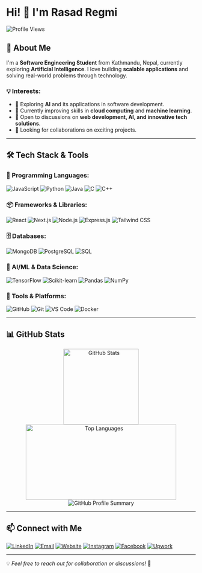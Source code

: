 # Hi! 👋 I'm Rasad Regmi

![Profile Views](https://komarev.com/ghpvc/?username=rasadregmi&label=Profile%20Views&color=0e75b6&style=flat)

## 🚀 About Me
I'm a **Software Engineering Student** from Kathmandu, Nepal, currently exploring **Artificial Intelligence**. I love building **scalable applications** and solving real-world problems through technology.

### 💡 Interests:
- 🔭 Exploring **AI** and its applications in software development.
- 🌱 Currently improving skills in **cloud computing** and **machine learning**.
- 💬 Open to discussions on **web development, AI, and innovative tech solutions**.
- 🤝 Looking for collaborations on exciting projects.

---

## 🛠️ Tech Stack & Tools

### 🚀 Programming Languages:
![JavaScript](https://img.shields.io/badge/JavaScript-F7DF1E?style=for-the-badge&logo=javascript&logoColor=black)
![Python](https://img.shields.io/badge/Python-3776AB?style=for-the-badge&logo=python&logoColor=white)
![Java](https://img.shields.io/badge/Java-ED8B00?style=for-the-badge&logo=java&logoColor=white)
![C](https://img.shields.io/badge/C-00599C?style=for-the-badge&logo=c&logoColor=white)
![C++](https://img.shields.io/badge/C++-00599C?style=for-the-badge&logo=c%2B%2B&logoColor=white)

### 📦 Frameworks & Libraries:
![React](https://img.shields.io/badge/React-61DAFB?style=for-the-badge&logo=react&logoColor=black)
![Next.js](https://img.shields.io/badge/Next.js-000000?style=for-the-badge&logo=nextdotjs&logoColor=white)
![Node.js](https://img.shields.io/badge/Node.js-339933?style=for-the-badge&logo=node.js&logoColor=white)
![Express.js](https://img.shields.io/badge/Express.js-000000?style=for-the-badge&logo=express&logoColor=white)
![Tailwind CSS](https://img.shields.io/badge/Tailwind%20CSS-06B6D4?style=for-the-badge&logo=tailwindcss&logoColor=white)

### 🗄️ Databases:
![MongoDB](https://img.shields.io/badge/MongoDB-47A248?style=for-the-badge&logo=mongodb&logoColor=white)
![PostgreSQL](https://img.shields.io/badge/PostgreSQL-336791?style=for-the-badge&logo=postgresql&logoColor=white)
![SQL](https://img.shields.io/badge/SQL-4479A1?style=for-the-badge&logo=amazon-dynamodb&logoColor=white)

### 🤖 AI/ML & Data Science:
![TensorFlow](https://img.shields.io/badge/TensorFlow-FF6F00?style=for-the-badge&logo=tensorflow&logoColor=white)
![Scikit-learn](https://img.shields.io/badge/Scikit--learn-F7931E?style=for-the-badge&logo=scikit-learn&logoColor=white)
![Pandas](https://img.shields.io/badge/Pandas-150458?style=for-the-badge&logo=pandas&logoColor=white)
![NumPy](https://img.shields.io/badge/NumPy-013243?style=for-the-badge&logo=numpy&logoColor=white)

### 🔧 Tools & Platforms:
![GitHub](https://img.shields.io/badge/GitHub-181717?style=for-the-badge&logo=github&logoColor=white)
![Git](https://img.shields.io/badge/Git-F05032?style=for-the-badge&logo=git&logoColor=white)
![VS Code](https://img.shields.io/badge/VS%20Code-007ACC?style=for-the-badge&logo=visualstudiocode&logoColor=white)
![Docker](https://img.shields.io/badge/Docker-2496ED?style=for-the-badge&logo=docker&logoColor=white)

---

## 📊 GitHub Stats

<p align="center">
<img src="https://github-readme-stats.vercel.app/api?username=rasadregmi&show_icons=true&theme=dark" alt="GitHub Stats" height="200"/>
<img src="https://github-readme-stats.vercel.app/api/top-langs/?username=rasadregmi&layout=compact&theme=dark" alt="Top Languages" height="200" width="400" />
<img src="http://github-profile-summary-cards.vercel.app/api/cards/profile-details?username=rasadregmi&theme=dark" alt="GitHub Profile Summary"/>
</p>

---

## 📫 Connect with Me
[![LinkedIn](https://img.shields.io/badge/LinkedIn-0A66C2?style=for-the-badge&logo=linkedin&logoColor=white)](https://www.linkedin.com/in/rasadregmi) 
[![Email](https://img.shields.io/badge/Email-D14836?style=for-the-badge&logo=gmail&logoColor=white)](mailto:rasadregmi@example.com)
[![Website](https://img.shields.io/badge/Website-000000?style=for-the-badge&logo=About.me&logoColor=white)](https://rasadregmi.com)
[![Instagram](https://img.shields.io/badge/Instagram-E4405F?style=for-the-badge&logo=instagram&logoColor=white)](https://www.instagram.com/regmi_rasad/)
[![Facebook](https://img.shields.io/badge/Facebook-1877F2?style=for-the-badge&logo=facebook&logoColor=white)](https://www.facebook.com/rasad.regmi)
[![Upwork](https://img.shields.io/badge/Upwork-6FDA44?style=for-the-badge&logo=upwork&logoColor=white)](https://www.upwork.com/freelancers/~01e65fb5a42bc52eae)

---

💡 *Feel free to reach out for collaboration or discussions!* 🚀
